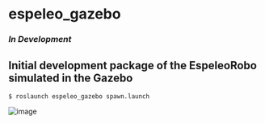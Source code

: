 # espeleo_gazebo
### *In Development*
## Initial development package of the EspeleoRobo simulated in the Gazebo

    $ roslaunch espeleo_gazebo spawn.launch

![image](https://user-images.githubusercontent.com/51409770/132235791-3297aba3-56ca-418d-9c8e-251a179318b4.png)
